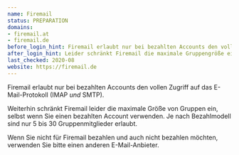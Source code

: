 ```yaml
---
name: Firemail
status: PREPARATION
domains:
- firemail.at
- firemail.de
before_login_hint: Firemail erlaubt nur bei bezahlten Accounts den vollen Zugriff auf das E-Mail-Protokoll. Wenn Sie nicht für Firemail bezahlen, verwenden Sie bitte einen anderen E-Mail-Anbieter.
after_login_hint: Leider schränkt Firemail die maximale Gruppengröße ein. Je nach Bezahlmodell sind nur 5 bis 30 Gruppenmitglieder erlaubt.
last_checked: 2020-08
website: https://firemail.de
---
```


Firemail erlaubt nur bei bezahlten Accounts den vollen Zugriff auf das E-Mail-Protokoll
(IMAP _und_ SMTP).

Weiterhin schränkt Firemail leider die maximale Größe von Gruppen ein,
selbst wenn Sie einen bezahlten Account verwenden.
Je nach Bezahlmodell sind nur 5 bis 30 Gruppenmitglieder erlaubt.

Wenn Sie nicht für Firemail bezahlen und auch nicht bezahlen möchten,
verwenden Sie bitte einen anderen E-Mail-Anbieter.
